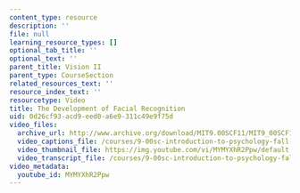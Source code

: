 ```yaml
---
content_type: resource
description: ''
file: null
learning_resource_types: []
optional_tab_title: ''
optional_text: ''
parent_title: Vision II
parent_type: CourseSection
related_resources_text: ''
resource_index_text: ''
resourcetype: Video
title: The Development of Facial Recognition
uid: 0d26cf93-acd9-eed0-a6e9-311c49e9f75d
video_files:
  archive_url: http://www.archive.org/download/MIT9.00SCF11/MIT9_00SCF11_lec06_300k.mp4
  video_captions_file: /courses/9-00sc-introduction-to-psychology-fall-2011/944199631e3e594cba2b2814be0a2741_MYMYXhR2Ppw.vtt
  video_thumbnail_file: https://img.youtube.com/vi/MYMYXhR2Ppw/default.jpg
  video_transcript_file: /courses/9-00sc-introduction-to-psychology-fall-2011/1a67387a4ffc1c3d6b373ca2df5d9c9d_MYMYXhR2Ppw.pdf
video_metadata:
  youtube_id: MYMYXhR2Ppw
---
```

